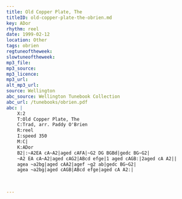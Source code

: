 ```yaml
---
title: Old Copper Plate, The
titleID: old-copper-plate-the-obrien.md
key: ADor
rhythm: reel
date: 1999-02-12
location: Other
tags: obrien
regtuneoftheweek:
slowtuneoftheweek:
mp3_file:
mp3_source:
mp3_licence:
mp3_url:
alt_mp3_url:
source: Wellington
abc_source: Wellington Tunebook Collection
abc_url: /tunebooks/obrien.pdf
abc: |
    X:2
    T:Old Copper Plate, The
    C:Trad, arr. Paddy O'Brien
    R:reel
    I:speed 350
    M:C|
    K:ADor
    B2|:~A2EA cA~A2|aged cAFA|~G2 DG BGBd|gedc BG~G2|
    ~A2 EA cA~A2|aged cAG2|ABcd efge|1 aged cAGB:|2aged cA A2||
    agea ~a2bg|aged cAA2|agef ~g2 ab|gedc BG~G2|
    agea ~a2bg|aged cAGB|ABcd efge|aged cA A2:|
    
    

---
```

